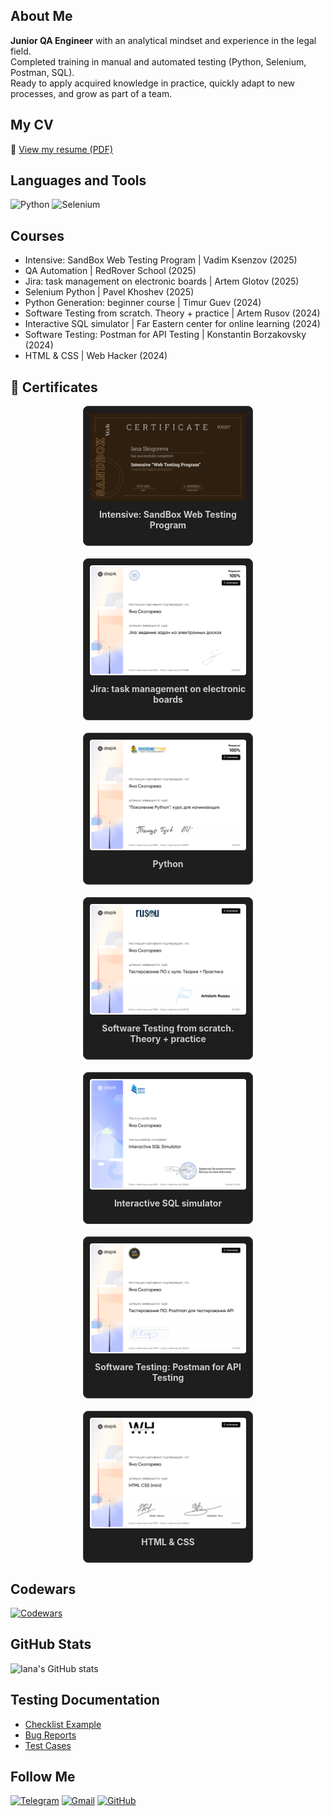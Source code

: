 
## About Me

**Junior QA Engineer** with an analytical mindset and experience in the legal field.  
Completed training in manual and automated testing (Python, Selenium, Postman, SQL).  
Ready to apply acquired knowledge in practice, quickly adapt to new processes, and grow as part of a team.

## My CV
📌 [View my resume (PDF)](https://drive.google.com/file/d/1UMLkq59CevpyXtVJN4xG8YcIQPg5EwNJ/view?usp=sharing)

## Languages and Tools
![Python](https://img.shields.io/badge/Python-3776AB?style=for-the-badge&logo=python&logoColor=white)
![Selenium](https://img.shields.io/badge/Selenium-43B02A?style=for-the-badge&logo=selenium&logoColor=white)

## Courses
- Intensive: SandBox Web Testing Program | Vadim Ksenzov (2025)
- QA Automation | RedRover School (2025)
- Jira: task management on electronic boards | Artem Glotov (2025)
- Selenium Python |  Pavel Khoshev (2025)
- Python Generation: beginner course | Timur Guev (2024)
- Software Testing from scratch. Theory + practice | Artem Rusov (2024)
- Interactive SQL simulator | Far Eastern center for online learning (2024)
- Software Testing: Postman for API Testing | Konstantin Borzakovsky (2024)
- HTML & CSS | Web Hacker (2024)

<h2>🏅 Certificates</h2>

<div align="center" style="display: flex; flex-wrap: wrap; justify-content: center; gap: 20px;">

  <div style="width: 250px; border: 1px solid #444; border-radius: 8px; padding: 10px; background-color: #1e1e1e;">
    <img src="https://github.com/i-skogoreva/i-skogoreva/raw/main/assets/Intensive Web Testing program.png" alt="Intensive" style="width: 100%; border-radius: 4px;">
    <p align="center" style="color: #ccc; font-weight: bold; margin-top: 10px;">Intensive: SandBox Web Testing Program</p>
  </div>

  <div style="width: 250px; border: 1px solid #444; border-radius: 8px; padding: 10px; background-color: #1e1e1e;">
    <img src="https://github.com/i-skogoreva/i-skogoreva/raw/main/assets/Jira.pdf" alt="Jira" style="width: 100%; border-radius: 4px;">
    <p align="center" style="color: #ccc; font-weight: bold; margin-top: 10px;">Jira: task management on electronic boards</p>
  </div>

  <div style="width: 250px; border: 1px solid #444; border-radius: 8px; padding: 10px; background-color: #1e1e1e;">
    <img src="https://github.com/i-skogoreva/i-skogoreva/raw/main/assets/Python.pdf" alt="Python" style="width: 100%; border-radius: 4px;">
    <p align="center" style="color: #ccc; font-weight: bold; margin-top: 10px;">Python</p>
  </div>

  <div style="width: 250px; border: 1px solid #444; border-radius: 8px; padding: 10px; background-color: #1e1e1e;">
    <img src="https://github.com/i-skogoreva/i-skogoreva/raw/main/assets/QA.pdf" alt="QA" style="width: 100%; border-radius: 4px;">
    <p align="center" style="color: #ccc; font-weight: bold; margin-top: 10px;">Software Testing from scratch. Theory + practice</p>
  </div>
  
  <div style="width: 250px; border: 1px solid #444; border-radius: 8px; padding: 10px; background-color: #1e1e1e;">
    <img src="https://github.com/i-skogoreva/i-skogoreva/raw/main/assets/SQL EN.pdf" alt="SQL" style="width: 100%; border-radius: 4px;">
    <p align="center" style="color: #ccc; font-weight: bold; margin-top: 10px;">Interactive SQL simulator</p>
  </div>

  <div style="width: 250px; border: 1px solid #444; border-radius: 8px; padding: 10px; background-color: #1e1e1e;">
    <img src="https://github.com/i-skogoreva/i-skogoreva/raw/main/assets/TestingAPI.pdf" alt="Postman" style="width: 100%; border-radius: 4px;">
    <p align="center" style="color: #ccc; font-weight: bold; margin-top: 10px;">Software Testing: Postman for API Testing</p>
  </div>

  <div style="width: 250px; border: 1px solid #444; border-radius: 8px; padding: 10px; background-color: #1e1e1e;">
    <img src="https://github.com/i-skogoreva/i-skogoreva/raw/main/assets/HTML.pdf" alt="HTML" style="width: 100%; border-radius: 4px;">
    <p align="center" style="color: #ccc; font-weight: bold; margin-top: 10px;">HTML & CSS</p>
  </div>
  

</div>


## Codewars
[![Codewars](https://www.codewars.com/users/IanaSkogoreva/badges/small)](https://www.codewars.com/users/IanaSkogoreva)

## GitHub Stats
![Iana's GitHub stats](https://github-readme-stats.vercel.app/api?username=i-skogoreva&show_icons=true&theme=tokyonight)


## Testing Documentation
- [Checklist Example](link)
- [Bug Reports](link)
- [Test Cases](link)

## Follow Me
[![Telegram](https://img.shields.io/badge/Telegram-2CA5E0?style=for-the-badge&logo=telegram&logoColor=white)](https://t.me/i_skogoreva)
[![Gmail](https://img.shields.io/badge/Gmail-D14836?style=for-the-badge&logo=gmail&logoColor=white)](mailto:iana.skogoreva@gmail.com)
[![GitHub](https://img.shields.io/badge/GitHub-100000?style=for-the-badge&logo=github&logoColor=white)](https://github.com/i-skogoreva)
